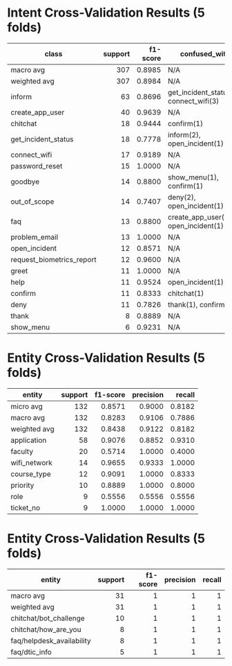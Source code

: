# Intent Cross-Validation Results (5 folds)
|          class          |support|f1-score|             confused_with             |
|-------------------------|------:|-------:|---------------------------------------|
|macro avg                |    307|  0.8985|N/A                                    |
|weighted avg             |    307|  0.8984|N/A                                    |
|inform                   |     63|  0.8696|get_incident_status(3), connect_wifi(3)|
|create_app_user          |     40|  0.9639|N/A                                    |
|chitchat                 |     18|  0.9444|confirm(1)                             |
|get_incident_status      |     18|  0.7778|inform(2), open_incident(1)            |
|connect_wifi             |     17|  0.9189|N/A                                    |
|password_reset           |     15|  1.0000|N/A                                    |
|goodbye                  |     14|  0.8800|show_menu(1), confirm(1)               |
|out_of_scope             |     14|  0.7407|deny(2), open_incident(1)              |
|faq                      |     13|  0.8800|create_app_user(1), open_incident(1)   |
|problem_email            |     13|  1.0000|N/A                                    |
|open_incident            |     12|  0.8571|N/A                                    |
|request_biometrics_report|     12|  0.9600|N/A                                    |
|greet                    |     11|  1.0000|N/A                                    |
|help                     |     11|  0.9524|open_incident(1)                       |
|confirm                  |     11|  0.8333|chitchat(1)                            |
|deny                     |     11|  0.7826|thank(1), confirm(1)                   |
|thank                    |      8|  0.8889|N/A                                    |
|show_menu                |      6|  0.9231|N/A                                    |



# Entity Cross-Validation Results (5 folds)
|   entity   |support|f1-score|precision|recall|
|------------|------:|-------:|--------:|-----:|
|micro avg   |    132|  0.8571|   0.9000|0.8182|
|macro avg   |    132|  0.8283|   0.9106|0.7886|
|weighted avg|    132|  0.8438|   0.9122|0.8182|
|application |     58|  0.9076|   0.8852|0.9310|
|faculty     |     20|  0.5714|   1.0000|0.4000|
|wifi_network|     14|  0.9655|   0.9333|1.0000|
|course_type |     12|  0.9091|   1.0000|0.8333|
|priority    |     10|  0.8889|   1.0000|0.8000|
|role        |      9|  0.5556|   0.5556|0.5556|
|ticket_no   |      9|  1.0000|   1.0000|1.0000|



# Entity Cross-Validation Results (5 folds)
|         entity          |support|f1-score|precision|recall|
|-------------------------|------:|-------:|--------:|-----:|
|macro avg                |     31|       1|        1|     1|
|weighted avg             |     31|       1|        1|     1|
|chitchat/bot_challenge   |     10|       1|        1|     1|
|chitchat/how_are_you     |      8|       1|        1|     1|
|faq/helpdesk_availability|      8|       1|        1|     1|
|faq/dtic_info            |      5|       1|        1|     1|
